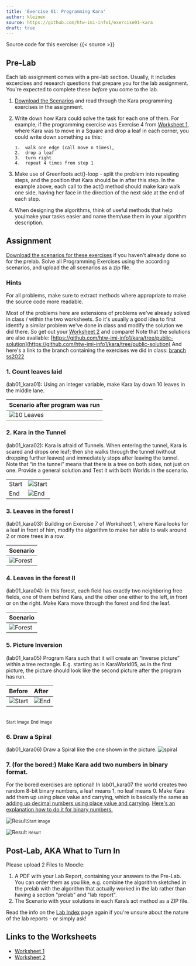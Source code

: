 ```yaml
---
title: 'Exercise 01: Programming Kara'
author: kleinen
source: https://github.com/htw-imi-info1/exercise01-kara
draft: true
---
```


Source code for this exercise: {{< source >}}

## Pre-Lab
Each lab assignment comes with a pre-lab section. Usually, it includes excercises and research questions that prepare you for the lab assignment.
You're expected to complete these *before* you come to the lab.

1.   [Download the Scenarios][1] and read through the Kara programming exercises in the assignment.
2.   Write down how Kara could solve the task for each one of them. For example, if the programming exercise was Exercise 4 from [Worksheet 1](../../material/info1-02-worksheet-kara-1.pdf), where Kara was to move in a Square and drop a leaf in each corner, you could write down something as this:

         1.  walk one edge (call move n times),
         2.  drop a leaf
         3.  turn right
         4.  repeat 4 times from step 1

5. Make use of Greenfoots act()-loop - split the problem into repeating steps, and the position that Kara should be in after this step. In the example above, each call to the act() method should make kara walk one side, having her face in the direction of the next side at the end of each step.
4. When designing the algorithms, think of useful methods that help you/make your tasks easier and name them/use them in your algorithm description.

## Assignment

[Download the scenarios for these exercises][1] if you haven't already done so for the prelab.
Solve all Programming Exercises using the according scenarios, and upload the all scenarios as a zip file.

### Hints

For all problems, make sure to extract methods where appropriate to make the source code more readable.

Most of the problems here are extensions of problems we've already solved in class / within the two worksheets.
So it's usually a good idea to first identify a similar problem we've done in class
and modify the solution we did there.
So get out your [Worksheet 2](../../material/info1-04-worksheet-kara-2.pdf) and compare!
Note that the solutions are also available:
[https://github.com/htw-imi-info1/kara/tree/public-solution](https://github.com/htw-imi-info1/kara/tree/public-solution)
And here's a link to the branch containing the exercises we did in class: [branch ss2022](https://github.com/htw-imi-info1/kara/tree/ss2022)

### 1. Count leaves laid
(lab01_kara01): Using an integer variable, make Kara lay down 10 leaves in the middle lane.

| Scenario after program was run                       |
|:-----------------------------------------------------|
| ![10 Leaves](../images/kara/kara-exercise-01-01.jpg) |


### 2.  Kara in the Tunnel
(lab01_kara02): Kara is afraid of Tunnels. When entering the tunnel, Kara is scared and drops one leaf; then she walks through the tunnel (without dropping further leaves) and immediately stops after leaving the tunnel. Note that &#8220;in the tunnel&#8221; means that there is a tree on both sides, not just on one. Provide a general solution and Test it with both Worlds in the scenario.

|       |                                                       |
|:------|:------------------------------------------------------|
| Start | ![Start](../images/kara/kara-exercise01-02-start.jpg) |
| End   | ![End](../images/kara/kara-exercise01-02-end.jpg)     |

### 3.  Leaves in the forest I
(lab01_kara03): Building on Exercise 7 of Worksheet 1, where Kara looks for a leaf in front of him, modify the algorithm to make her able to walk around 2 or more trees in a row.

| Scenario                                               |
|:-------------------------------------------------------|
| ![Forest](../images/kara/kara-exercise01-03-start.jpg) |

### 4.  Leaves in the forest II

(lab01_kara04): In this forest, each field has exactly two neighboring free fields, one of them behind Kara, and the other one either to the left, in front or on the right. Make Kara move through the forest and find the leaf.

| Scenario                                               |
|:-------------------------------------------------------|
| ![Forest](../images/kara/kara-exercise01-04-start.jpg) |

### 5.  Picture Inversion
(lab01_kara05) Program Kara such that it will create an &#8220;inverse picture&#8221; within a tree rectangle. E.g. starting as in KaraWorld05, as in the first picture, the picture should look like the second picture after the program has run.

| Before                                                | After                                               |
|:------------------------------------------------------|:----------------------------------------------------|
| ![Start](../images/kara/kara-exercise01-07-start.jpg) | ![End](../images/kara/kara-exercise01-inverted.jpg) |

<br><small class = "float-right">Start Image</small>
<small class = "float-right">End Image</small>

### 6.  Draw a Spiral
 (lab01_kara06) Draw a Spiral like the one shown in the picture.
![spiral](../images/kara/kara-exercise01-spiral.jpg)


### 7. (for the bored:) Make Kara add two numbers in binary format.
For the bored exercises are optional!
 In lab01_kara07 the world creates two random 8-bit binary numbers, a leaf means 1, no leaf means 0. Make Kara add them up using place value and carrying, which is basically the same as [adding up decimal numbers using place value and carrying](https://www.khanacademy.org/math/4th-engage-ny/engage-4th-module-1/4th-module-1-topic-d/v/carrying-when-adding-three-digit-numbers). [Here's an explanation how to do it for binary numbers.](https://www.wikihow.com/Add-Binary-Numbers#Addingbinary_Numbers_Using_Place_Value_sub)

 ![Result](../images/kara/kara-exercise01-07-before.jpg)<small class = "float-right">Start Image</small>

![Result](../images/kara/kara-exercise01-07-after.jpg)
<small class = "float-right">Result</small>

## Post-Lab, AKA What to Turn In

Please upload 2 Files to Moodle:

1.  A PDF with your Lab Report, containing your answers to the Pre-Lab. You can order them as you like, e.g.
    combine the algorithm sketched in the prelab with the algorithm that actually worked in the lab rather than having a section "prelab" and "lab report".
2.  The Scenario with your solutions in each Kara&#8217;s act method as a ZIP file.

Read the info on the [Lab Index](../) page again if you're unsure about the nature of the lab reports - or simply ask!

 [1]: https://github.com/htw-imi-info1/exercise01-kara

## Links to the Worksheets

 * [Worksheet 1](../../material/info1-02-worksheet-kara-1.pdf)
 * [Worksheet 2](../../material/info1-04-worksheet-kara-2.pdf)
